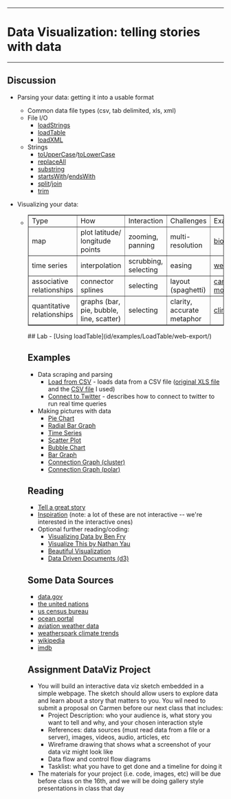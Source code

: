 --------------------------------

# Data Visualization: telling stories with data
--------------------------------

## Discussion
- Parsing your data: getting it into a usable format
	- Common data file types (csv, tab delimited, xls, xml)
	- File I/O
		- [loadStrings](http://www.processing.org/reference/loadStrings_.html)
		- [loadTable](http://www.processing.org/reference/loadTable_.html)
		- [loadXML](http://www.processing.org/reference/loadXML_.html)
	- Strings
		- [toUpperCase](http://www.processing.org/reference/String_toUpperCase_.html)/[toLowerCase](http://www.processing.org/reference/String_toLowerCase_.html)
		- [replaceAll](http://docs.oracle.com/javase/1.5.0/docs/api/java/lang/String.html#replaceAll%28java.lang.String,%20java.lang.String%29)
		- [substring](http://www.processing.org/reference/String_substring_.html)
		- [startsWith](http://docs.oracle.com/javase/1.5.0/docs/api/java/lang/String.html#startsWith%28java.lang.String%29)/[endsWith](http://docs.oracle.com/javase/1.5.0/docs/api/java/lang/String.html#endsWith%28java.lang.String%29)
		- [split](http://www.processing.org/reference/split_.html)/[join](http://www.processing.org/reference/join_.html)
		- [trim](http://www.processing.org/reference/trim_.html)
- Visualizing your data:

	- <table border="1">
<tr><td> Type </td><td> How </td><td> Interaction </td><td> Challenges </td><td> Example(s) </td></tr>

<tr><td> map </td><td> plot latitude/ longitude points </td><td> zooming, panning </td><td> multi-resolution </td><td> <a href="http://www.sf.biomapping.net/map.htm">biomapping</a> </td></tr>

<tr><td> time series </td><td> interpolation </td><td> scrubbing, selecting </td><td> easing </td><td> <a href="http://weatherspark.com">weatherspark</a> </td></tr>

<tr><td> associative relationships </td><td> connector splines </td><td> selecting </td><td> layout (spaghetti) </td><td> <a href="http://www.propublica.org/special/a-tangled-web">campaign money</a> </td></tr>

<tr><td> quantitative relationships </td><td> graphs (bar, pie, bubble, line, scatter) </td><td> selecting </td><td> clarity, accurate metaphor </td><td> <a href="http://www.climateinstitute.org.au/global-climate-leadership-review-2012.html/section/479">climate data</a> </td></tr>
</table>

</li>
## Lab
- [Using loadTable](id/examples/LoadTable/web-export/)

## Examples
- Data scraping and parsing
	- [Load from CSV](id/examples.py?page=LoadCSV) - loads data from a CSV file ([original XLS file](id/examples/LoadCSV/originalFile.xls) and the [CSV file](id/examples/LoadCSV/TimeUse2011.csv) I used)
	- [Connect to Twitter](http://blog.blprnt.com/blog/blprnt/updated-quick-tutorial-processing-twitter) - describes how to connect to twitter to run real time queries
- Making pictures with data
	- [Pie Chart](http://processing.org/learning/basics/piechart.html)
	- [Radial Bar Graph](id/examples.py?page=RadialBarGraph)
	- [Time Series](id/examples.py?page=TimeSeries)
	- [Scatter Plot](id/examples.py?page=ScatterPlot)
	- [Bubble Chart](id/examples.py?page=BubbleChart)
	- [Bar Graph](id/examples.py?page=SmoothBars)
	- [Connection Graph (cluster)](http://www.openprocessing.org/sketch/22525)
	- [Connection Graph (polar)](http://www.openprocessing.org/sketch/34748)

## Reading
 - [Tell a great story](http://flowingdata.com/2008/10/10/great-data-visualization-tells-a-great-story/)
 - [Inspiration](http://flowingdata.com/) (note: a lot of these are not interactive -- we're interested in the interactive ones)
 - Optional further reading/coding:
 	- [Visualizing Data by Ben Fry](http://books.google.com/books?id=6jsVAiULQBgC&lpg=PP1&pg=PP1#v=onepage&q&f=false)
 	- [Visualize This by Nathan Yau](http://books.google.com/books?id=CB9XRIv9oigC&lpg=PP1&dq=978-0470944882&pg=PP1#v=onepage&q&f=false)
 	- [Beautiful Visualization](http://books.google.com/books?id=TKh6fdlKwfMC&lpg=PP1&dq=978-1449379865&pg=PP1#v=onepage&q&f=false)
 	- [Data Driven Documents (d3)](http://d3js.org/) 
 	
## Some Data Sources
 - [data.gov](http://data.gov)
 - [the united nations](http://unstats.un.org/unsd/)
 - [us census bureau](http://www.census.gov/main/www/access.html)
 - [ocean portal](http://www.data.gov/communities/node/237/data_tools/feature)
 - [aviation weather data](http://aviationweather.gov/adds/)
 - [weatherspark climate trends](http://weatherspark.com/climatetrends/data)
 - [wikipedia](http://en.wikipedia.org/wiki/Wikipedia:Database_download)
 - [imdb](http://www.imdb.com/interfaces)

## Assignment DataViz Project
- You will build an interactive data viz sketch embedded in a simple webpage.  The sketch should allow users to explore data and learn about a story that matters to you.  You wil need to submit a proposal on Carmen before our next class that includes:
    - Project Description: who your audience is, what story you want to tell and why, and your chosen interaction style
    - References: data sources (must read data from a file or a server), images, videos, audio, articles, etc
    - Wireframe drawing that shows what a screenshot of your data viz might look like
    - Data flow and control flow diagrams
    - Tasklist: what you have to get done and a timeline for doing it
- The materials for your project (i.e. code, images, etc) will be due before class on the 16th, and we will be doing gallery style presentations in class that day


